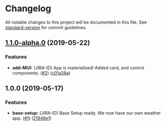 # Changelog

All notable changes to this project will be documented in this file. See [standard-version](https://github.com/conventional-changelog/standard-version) for commit guidelines.

## [1.1.0-alpha.0](https://github.com/prameet-jain/weathermann/compare/v1.0.0...v1.1.0-alpha.0) (2019-05-22)


### Features

* **add-MUI:** (JIRA-ID) App is materialized! Added card, and control components. ([#2](https://github.com/prameet-jain/weathermann/issues/2)) ([c01a38a](https://github.com/prameet-jain/weathermann/commit/c01a38a))



## 1.0.0 (2019-05-17)


### Features

* **base-setup:** (JIRA-ID) Base Setup ready. We now have our own weather app. ([#1](https://github.com/prameet-jain/weathermann/issues/1)) ([21948e1](https://github.com/prameet-jain/weathermann/commit/21948e1))
